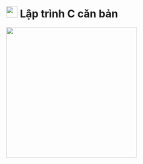 # <img src="https://image.flaticon.com/icons/png/128/3665/3665923.png" width="30" height="30"> Lập trình C căn bản


<p lign="center">
    <img src="https://1.bp.blogspot.com/-UOu5GaPTI-Y/XApkqZKZhfI/AAAAAAAAA2c/yWFr8sn9ubU4UcvfdN4z7GC51536oYKKwCLcBGAs/s1600/videotogif_2018.12.07_16.56.36.gif" width="350" height="350">
</p>
